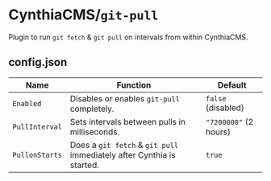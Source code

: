 # CynthiaCMS/`git-pull`

Plugin to run `git fetch` & `git pull` on intervals from within CynthiaCMS.

## config.json

| Name           | Function                                                     | Default               |
| -------------- | ------------------------------------------------------------ | --------------------- |
| `Enabled`      | Disables or enables `git-pull` completely.                   | `false` (disabled)    |
| `PullInterval` | Sets intervals between pulls in milliseconds.                | `"7200000"` (2 hours) |
| `PullonStarts` | Does a `git fetch` & `git pull` immediately after Cynthia is started. | `true`                |

